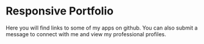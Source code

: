 # Responsive Portfolio

Here you will find links to some of my apps on github. You can also submit a message to connect with me and view my professional profiles.